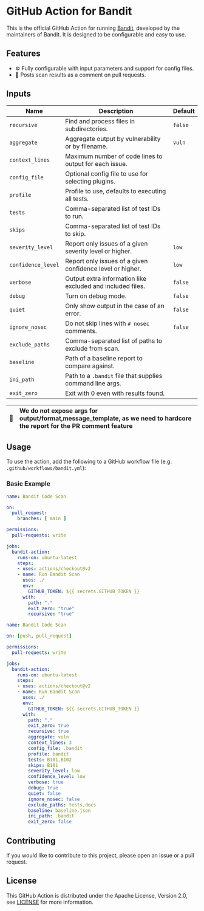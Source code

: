 # GitHub Action for Bandit

This is the official GitHub Action for running [Bandit](https://bandit.readthedocs.io/en/latest/),
developed by the maintainers of Bandit. It is designed to be configurable and
easy to use.

## Features

- :gear: Fully configurable with input parameters and support for config files.
- :speech_balloon: Posts scan results as a comment on pull requests.

## Inputs

| Name                 | Description                                                 | Default |
|----------------------|-------------------------------------------------------------|---------|
| `recursive`          | Find and process files in subdirectories.                   | `false` |
| `aggregate`          | Aggregate output by vulnerability or by filename.           | `vuln`  |
| `context_lines`      | Maximum number of code lines to output for each issue.      |         |
| `config_file`        | Optional config file to use for selecting plugins.          |         |
| `profile`            | Profile to use, defaults to executing all tests.            |         |
| `tests`              | Comma-separated list of test IDs to run.                    |         |
| `skips`              | Comma-separated list of test IDs to skip.                   |         |
| `severity_level`     | Report only issues of a given severity level or higher.     | `low`   |
| `confidence_level`   | Report only issues of a given confidence level or higher.   | `low`   |
| `verbose`            | Output extra information like excluded and included files.  | `false` |
| `debug`              | Turn on debug mode.                                         | `false` |
| `quiet`              | Only show output in the case of an error.                   | `false` |
| `ignore_nosec`       | Do not skip lines with `# nosec` comments.                  | `false` |
| `exclude_paths`      | Comma-separated list of paths to exclude from scan.         |         |
| `baseline`           | Path of a baseline report to compare against.               |         |
| `ini_path`           | Path to a `.bandit` file that supplies command line args.   |         |
| `exit_zero`          | Exit with 0 even with results found.     

| :memo:        | We do not expose args for output/format,message_template, as we need to hardcore the report for the PR comment feature|
|---------------|:----------------------------------------------------------------------------------------------------------------------|

## Usage

To use the action, add the following to a GitHub workflow file (e.g. `.github/workflows/bandit.yml`):

### Basic Example

```yaml
name: Bandit Code Scan

on:
  pull_request:
    branches: [ main ]

permissions:
  pull-requests: write

jobs:
  bandit-action:
    runs-on: ubuntu-latest
    steps:
    - uses: actions/checkout@v2
    - name: Run Bandit Scan
      uses: ./
      env:
        GITHUB_TOKEN: ${{ secrets.GITHUB_TOKEN }}
      with:
        path: "."
        exit_zero: "true"
        recursive: "true"
```

```yaml
name: Bandit Code Scan

on: [push, pull_request]

permissions:
  pull-requests: write

jobs:
  bandit-action:
    runs-on: ubuntu-latest
    steps:
    - uses: actions/checkout@v2
    - name: Run Bandit Scan
      uses: ./
      env:
        GITHUB_TOKEN: ${{ secrets.GITHUB_TOKEN }}
      with:
        path: "."
        exit_zero: true
        recursive: true
        aggregate: vuln
        context_lines: 3
        config_file: .bandit
        profile: bandit
        tests: B101,B102
        skips: B101
        severity_level: low
        confidence_level: low
        verbose: true
        debug: true
        quiet: false
        ignore_nosec: false
        exclude_paths: tests,docs
        baseline: baseline.json
        ini_path: .bandit
        exit_zero: false
```

## Contributing

If you would like to contribute to this project, please open an issue or a pull
request.

## License

This GitHub Action is distributed under the Apache License, Version 2.0, see [LICENSE](LICENSE) for more information.

